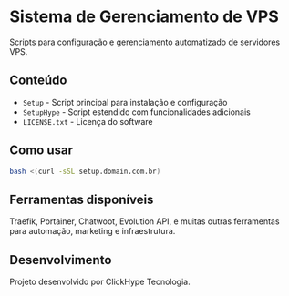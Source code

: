 # Sistema de Gerenciamento de VPS

Scripts para configuração e gerenciamento automatizado de servidores VPS.

## Conteúdo

- `Setup` - Script principal para instalação e configuração
- `SetupHype` - Script estendido com funcionalidades adicionais
- `LICENSE.txt` - Licença do software

## Como usar

```bash
bash <(curl -sSL setup.domain.com.br)
```

## Ferramentas disponíveis

Traefik, Portainer, Chatwoot, Evolution API, e muitas outras ferramentas para automação, marketing e infraestrutura.

## Desenvolvimento

Projeto desenvolvido por ClickHype Tecnologia.